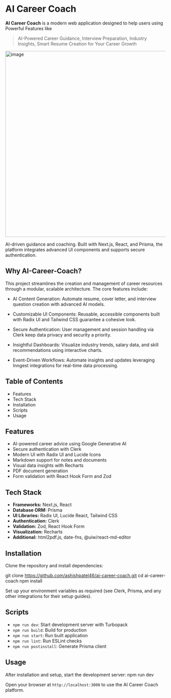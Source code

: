 # AI Career Coach

**AI Career Coach** is a modern web application designed to help users using Powerful Features like
>AI-Powered Career Guidance,
>Interview Preparation,
>Industry Insights,
>Smart Resume Creation for Your Career Growth
<img width="913" height="583" alt="image" src="https://github.com/user-attachments/assets/fff52f95-e1c8-4203-b8a6-54f7f414f9c8" />

AI-driven guidance and coaching. Built with Next.js, React, and Prisma, the platform integrates advanced UI components and supports secure authentication.

## Why AI-Career-Coach?

This project streamlines the creation and management of career resources through a modular, scalable architecture. The core features include:

 - AI Content Generation: Automate resume, cover letter, and interview question creation with advanced AI models.

 - Customizable UI Components: Reusable, accessible components built with Radix UI and Tailwind CSS guarantee a cohesive look.

 - Secure Authentication: User management and session handling via Clerk keep data privacy and security a priority.

 - Insightful Dashboards: Visualize industry trends, salary data, and skill recommendations using interactive charts.

 - Event-Driven Workflows: Automate insights and updates leveraging Inngest integrations for real-time data processing.



## Table of Contents
- Features
- Tech Stack
- Installation
- Scripts
- Usage


## Features
- AI-powered career advice using Google Generative AI
- Secure authentication with Clerk
- Modern UI with Radix UI and Lucide Icons
- Markdown support for notes and documents
- Visual data insights with Recharts
- PDF document generation
- Form validation with React Hook Form and Zod

## Tech Stack
- **Frameworks:** Next.js, React
- **Database ORM:** Prisma
- **UI Libraries:** Radix UI, Lucide React, Tailwind CSS
- **Authentication:** Clerk
- **Validation:** Zod, React Hook Form
- **Visualization:** Recharts
- **Additional:** html2pdf.js, date-fns, @uiw/react-md-editor

## Installation

Clone the repository and install dependencies:

git clone https://github.com/ashishpatel46/ai-career-coach.git
cd ai-career-coach
npm install


Set up your environment variables as required (see Clerk, Prisma, and any other integrations for their setup guides).

## Scripts

- `npm run dev`: Start development server with Turbopack
- `npm run build`: Build for production
- `npm run start`: Run built application
- `npm run lint`: Run ESLint checks
- `npm run postinstall`: Generate Prisma client

## Usage

After installation and setup, start the development server:
npm run dev


Open your browser at `http://localhost:3000` to use the AI Career Coach platform.


